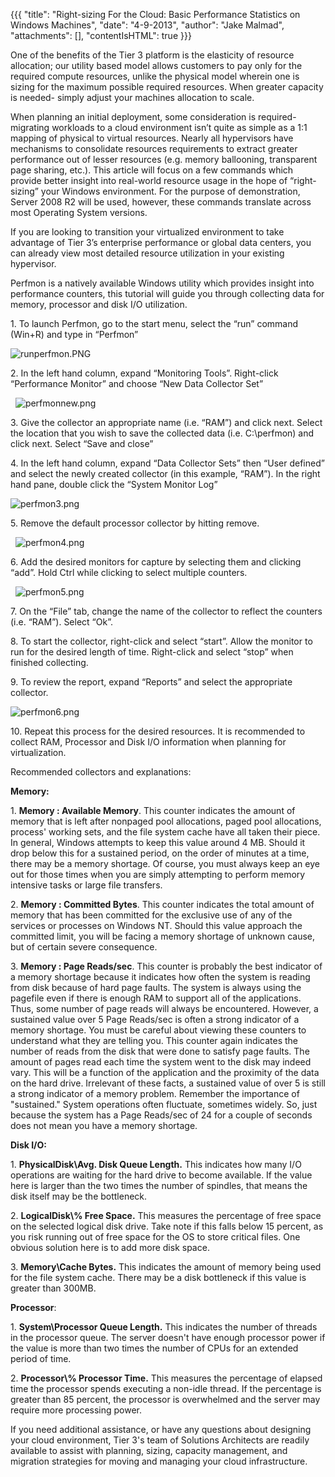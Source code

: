 {{{
  "title": "Right-sizing For the Cloud: Basic Performance Statistics on Windows Machines",
  "date": "4-9-2013",
  "author": "Jake Malmad",
  "attachments": [],
  "contentIsHTML": true
}}}

<p>One of the benefits of the Tier 3 platform is the elasticity of resource allocation; our utility based model allows customers to pay only for the required compute resources, unlike the physical model wherein one is sizing for the maximum possible required
  resources. When greater capacity is needed- simply adjust your machines allocation to scale.</p>
<p>When planning an initial deployment, some consideration is required- migrating workloads to a cloud environment isn’t quite as simple as a 1:1 mapping of physical to virtual resources. Nearly all hypervisors have mechanisms to consolidate resources requirements
  to extract greater performance out of lesser resources (e.g. memory ballooning, transparent page sharing, etc.). This article will focus on a few commands which provide better insight into real-world resource usage in the hope of “right-sizing” your
  Windows environment. For the purpose of demonstration, Server 2008 R2 will be used, however, these commands translate across most Operating System versions.</p>
<p>If you are looking to transition your virtualized environment to take advantage of Tier 3’s enterprise performance or global data centers, you can already view most detailed resource utilization in your existing hypervisor.</p>
<p>Perfmon is a natively available Windows utility which provides insight into performance counters, this tutorial will guide you through collecting data for memory, processor and disk I/O utilization.</p>
<p>1. To launch Perfmon, go to the start menu, select the “run” command (Win+R) and type in “Perfmon”</p>
<p>
  <a><img src="https://t3n.zendesk.com/attachments/token/6pozi9icek6ksao/?name=runperfmon.PNG" alt="runperfmon.PNG" />
  </a>
</p>
<p>2. In the left hand column, expand “Monitoring Tools”. Right-click “Performance Monitor” and choose “New Data Collector Set”</p>
<p>&nbsp;
  <a><img src="https://t3n.zendesk.com/attachments/token/lukfbojaamfvwt2/?name=perfmonnew.png" alt="perfmonnew.png" />
  </a>
</p>
<p>3. Give the collector an appropriate name (i.e. “RAM”) and click next. Select the location that you wish to save the collected data (i.e. C:\perfmon) and click next. Select “Save and close”</p>
<p>4. In the left hand column, expand “Data Collector Sets” then “User defined” and select the newly created collector (in this example, “RAM”). In the right hand pane, double click the “System Monitor Log”</p>
<p>
  <a><img src="https://t3n.zendesk.com/attachments/token/nwcghupa6esfn8o/?name=perfmon3.png" alt="perfmon3.png" />
  </a>
</p>
<p>5. Remove the default processor collector by hitting remove.</p>
<p>&nbsp;
  <a><img src="https://t3n.zendesk.com/attachments/token/lf7wjwsfio68taw/?name=perfmon4.png" alt="perfmon4.png" />
  </a>
</p>
<p>6. Add the desired monitors for capture by selecting them and clicking “add”. Hold Ctrl while clicking to select multiple counters.</p>
<p>&nbsp;
  <a><img src="https://t3n.zendesk.com/attachments/token/2qqiksktxhywoil/?name=perfmon5.png" alt="perfmon5.png" />
  </a>
</p>
<p>7. On the “File” tab, change the name of the collector to reflect the counters (i.e. “RAM”). Select “Ok”.</p>
<p>8. To start the collector, right-click and select “start”. Allow the monitor to run for the desired length of time. Right-click and select “stop” when finished collecting.</p>
<p>9. To review the report, expand “Reports” and select the appropriate collector.</p>
<p>
  <a><img src="https://t3n.zendesk.com/attachments/token/kjr6ale2lrmfhrp/?name=perfmon6.png" alt="perfmon6.png" />
  </a>
</p>
<p>10. Repeat this process for the desired resources. It is recommended to collect RAM, Processor and Disk I/O information when planning for virtualization.</p>
<p>Recommended collectors and explanations:</p>
<p><strong>Memory:</strong>
</p>
<p>1. <strong>Memory : Available Memory</strong>.&nbsp;This counter indicates the amount of memory that is left after nonpaged pool allocations, paged pool allocations, process' working sets, and the file system cache have all taken their piece. In general,
  Windows attempts to keep this value around 4 MB. Should it drop below this for a sustained period, on the order of minutes at a time, there may be a memory shortage. Of course, you must always keep an eye out for those times when you are simply attempting
  to perform memory intensive tasks or large file transfers.</p>
<p>2. <strong>Memory : Committed Bytes</strong>.&nbsp;This counter indicates the total amount of memory that has been committed for the exclusive use of any of the services or processes on Windows NT. Should this value approach the committed limit, you will
  be facing a memory shortage of unknown cause, but of certain severe consequence.</p>
<p>3. <strong>Memory : Page Reads/sec</strong>.&nbsp;This counter is probably the best indicator of a memory shortage because it indicates how often the system is reading from disk because of hard page faults. The system is always using the pagefile even
  if there is enough RAM to support all of the applications. Thus, some number of page reads will always be encountered. However, a sustained value over 5 Page Reads/sec is often a strong indicator of a memory shortage. You must be careful about viewing
  these counters to understand what they are telling you. This counter again indicates the number of reads from the disk that were done to satisfy page faults. The amount of pages read each time the system went to the disk may indeed vary. This will be
  a function of the application and the proximity of the data on the hard drive. Irrelevant of these facts, a sustained value of over 5 is still a strong indicator of a memory problem. Remember the importance of "sustained." System operations often fluctuate,
  sometimes widely. So, just because the system has a Page Reads/sec of 24 for a couple of seconds does not mean you have a memory shortage.</p>
<p><strong>Disk I/O:</strong>
</p>
<p>1. <strong>PhysicalDisk\Avg. Disk Queue Length.</strong>&nbsp;This indicates how many I/O operations are waiting for the hard drive to become available. If the value here is larger than the two times the number of spindles, that means the disk itself
  may be the bottleneck.</p>
<p>2. <strong>LogicalDisk\% Free Space.</strong>&nbsp;This measures the percentage of free space on the selected logical disk drive. Take note if this falls below 15 percent, as you risk running out of free space for the OS to store critical files. One obvious
  solution here is to add more disk space.</p>
<p>3. <strong>Memory\Cache Bytes.</strong>&nbsp;This indicates the amount of memory being used for the file system cache. There may be a disk bottleneck if this value is greater than 300MB.</p>
<p><strong>Processor</strong>:</p>
<p>1. <strong>System\Processor Queue Length.</strong>&nbsp;This indicates the number of threads in the processor queue. The server doesn't have enough processor power if the value is more than two times the number of CPUs for an extended period of time.</p>
<p>2. <strong>Processor\% Processor Time.</strong>&nbsp;This measures the percentage of elapsed time the processor spends executing a non-idle thread. If the percentage is greater than 85 percent, the processor is overwhelmed and the server may require more
  processing power.</p>
<p>If you need additional assistance, or have any questions about designing your cloud environment, Tier 3's team of Solutions Architects are readily available to assist with planning, sizing, capacity management, and migration strategies for moving and
  managing your cloud infrastructure.</p>